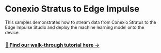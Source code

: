
# Conexio Stratus to Edge Impulse

This samples demonstrates how to stream data from Conexio Stratus to the Edge Impulse Studio and deploy the machine learning model onto the device.


### [📣 Find our walk-through tutorial here →](https://www.rajeevpiyare.com/posts/edge-impulse/)



